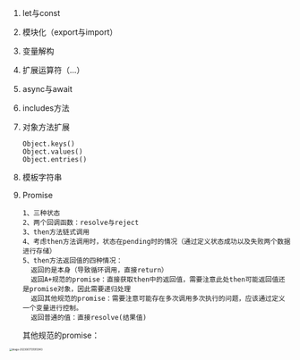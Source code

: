 1. let与const

2. 模块化（export与import）

3. 变量解构

4. 扩展运算符（...）

5. async与await

6. includes方法

7. 对象方法扩展

   ```es6
   Object.keys()
   Object.values()
   Object.entries()
   ```

8. 模板字符串

9. Promise

   ``` 
   1、三种状态
   2、两个回调函数：resolve与reject
   3、then方法链式调用
   4、考虑then方法调用时，状态在pending时的情况（通过定义状态成功以及失败两个数据进行存储）
   5、then方法返回值的四种情况：
   	 返回的是本身（导致循环调用，直接return）
   	 返回A+规范的promise：直接获取then中的返回值，需要注意此处then可能返回值还是promise对象，因此需要递归处理
   	 返回其他规范的promise：需要注意可能存在多次调用多次执行的问题，应该通过定义一个变量进行控制。
   	 返回普通的值：直接resolve(结果值)
   ```

   其他规范的promise：

<img src="/Users/sundong/Library/Application Support/typora-user-images/image-20230617131913943.png" alt="image-20230617131913943" style="zoom:30%;" />